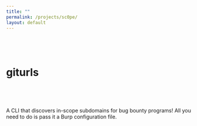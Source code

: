 ```yaml
---
title: ""
permalink: /projects/sc0pe/
layout: default
---
```


# giturls <a href="https://github.com/zbo14/giturls"><svg class="svg-icon" style="vertical-align:middle"><use xlink:href="{{ '/assets/minima-social-icons.svg#github' | relative_url }}"></use></svg></a>

A CLI that discovers in-scope subdomains for bug bounty programs! All you need to do is pass it a Burp configuration file.
